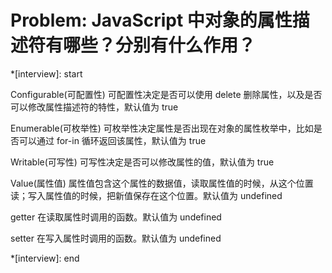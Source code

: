 <!--
 * @Author: mrzou
 * @Date: 2021-07-23 12:25:14
 * @LastEditors: mrzou
 * @LastEditTime: 2021-07-23 12:26:13
 * @Description: file content
-->

# Problem: JavaScript 中对象的属性描述符有哪些？分别有什么作用？

\*[interview]: start

Configurable(可配置性)
可配置性决定是否可以使用 delete 删除属性，以及是否可以修改属性描述符的特性，默认值为 true

Enumerable(可枚举性)
可枚举性决定属性是否出现在对象的属性枚举中，比如是否可以通过 for-in 循环返回该属性，默认值为 true

Writable(可写性)
可写性决定是否可以修改属性的值，默认值为 true

Value(属性值)
属性值包含这个属性的数据值，读取属性值的时候，从这个位置读；写入属性值的时候，把新值保存在这个位置。默认值为 undefined

getter
在读取属性时调用的函数。默认值为 undefined

setter
在写入属性时调用的函数。默认值为 undefined

\*[interview]: end
